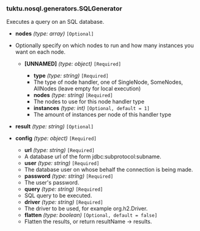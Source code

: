 ### tuktu.nosql.generators.SQLGenerator
Executes a query on an SQL database.

  * **nodes** *(type: array)* `[Optional]`
  - Optionally specify on which nodes to run and how many instances you want on each node.

    * **[UNNAMED]** *(type: object)* `[Required]`

      * **type** *(type: string)* `[Required]`
      - The type of node handler, one of SingleNode, SomeNodes, AllNodes (leave empty for local execution)

      * **nodes** *(type: string)* `[Required]`
      - The nodes to use for this node handler type

      * **instances** *(type: int)* `[Optional, default = 1]`
      - The amount of instances per node of this handler type

  * **result** *(type: string)* `[Optional]`

  * **config** *(type: object)* `[Required]`

    * **url** *(type: string)* `[Required]`
    - A database url of the form jdbc:subprotocol:subname.

    * **user** *(type: string)* `[Required]`
    - The database user on whose behalf the connection is being made.

    * **password** *(type: string)* `[Required]`
    - The user's password.

    * **query** *(type: string)* `[Required]`
    - SQL query to be executed.

    * **driver** *(type: string)* `[Required]`
    - The driver to be used, for example org.h2.Driver.

    * **flatten** *(type: boolean)* `[Optional, default = false]`
    - Flatten the results, or return resultName -> results.

